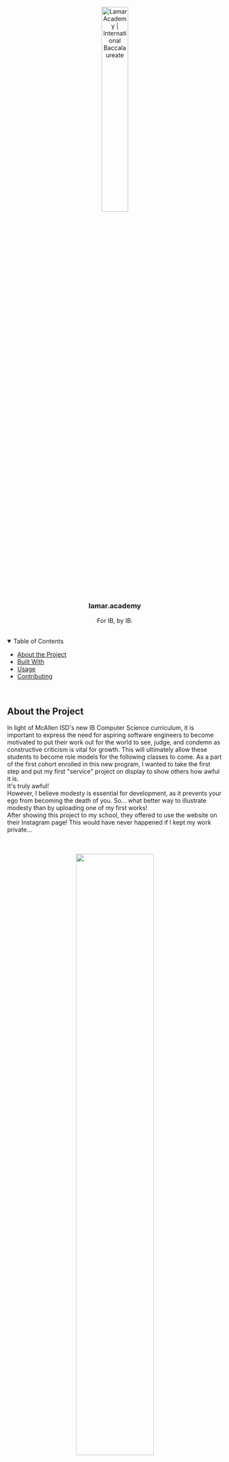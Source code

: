 <p align="center">
  <img src="https://i.imgur.com/LBb14Sl.png" alt="Lamar Academy | International Baccalaureate"; width=35%/>
</p>

<h3 align="center">lamar.academy</h3>
<p align="center">For IB, by IB.</p>
<br>

<details open>
<summary>Table of Contents</summary>

* [About the Project](#about-the-project)
* [Built With](#built-with)
* [Usage](#usage)
* [Contributing](#contributing)
</details>
<br>

## About the Project

In light of McAllen ISD's new IB Computer Science curriculum, it is important to express the need for aspiring software engineers to become motivated to put their work out for the world to see, judge, and condemn as constructive criticism is vital for growth. This will ultimately allow these students to become role models for the following classes to come. As a part of the first cohort enrolled in this new program, I wanted to take the first step and put my first "service" project on display to show others how awful it is.
<br>
It's truly awful!
<br>
However, I believe modesty is essential for development, as it prevents your ego from becoming the death of you. So... what better way to illustrate modesty than by uploading one of my first works!
<br>
After showing this project to my school, they offered to use the website on their Instagram page! This would have never happened if I kept my work private...
<br>
<br>
<br>

<p align ="center">
  <img src="https://i.imgur.com/7uz5Z4f.png"; width=60%/>
</p>
<p align="center"><i>As seen on <a href="https://instagram.com/lamar_academy">@lamar_academy</a>!</i></p>

## Built With
* HTML
* CSS

## Usage

This website's literal purpose is to display Lamar Academy student resources, social media redirects, and additional associated websites.
<br>
Subsequently, this website is a demonstration of humility and can hopefully inspire other new software developers to act similarly.
